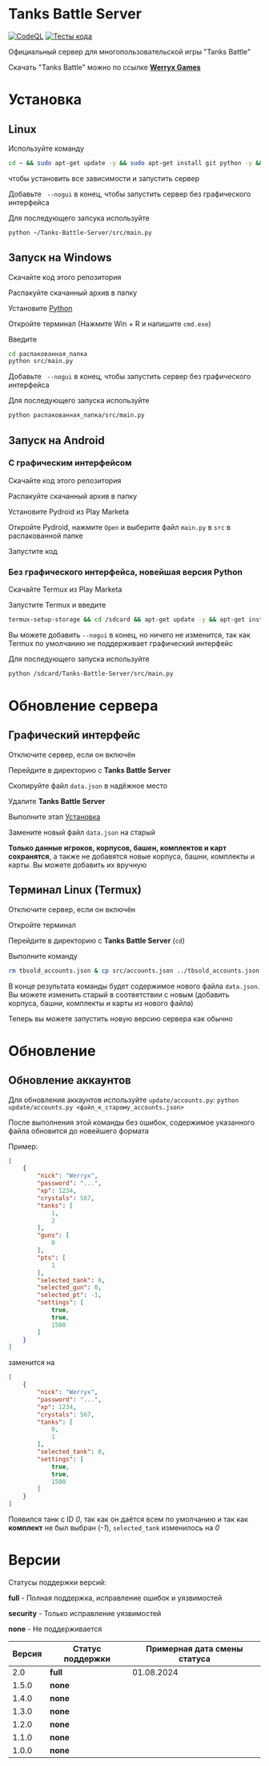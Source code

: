 # Tanks Battle Server
[![CodeQL](https://github.com/werryxgames/Tanks-Battle-Server/actions/workflows/codeql.yml/badge.svg?branch=master)](https://github.com/werryxgames/Tanks-Battle-Server/actions/workflows/codeql.yml)
[![Тесты кода](https://github.com/werryxgames/Tanks-Battle-Server/actions/workflows/tests.yml/badge.svg?branch=master)](https://github.com/werryxgames/Tanks-Battle-Server/actions/workflows/tests.yml)

Официальный сервер для многопользовательской игры "Tanks Battle"

Скачать "Tanks Battle" можно по ссылке **[Werryx Games](https://werryxgames.ml/games/#tanks_battle)**

# Установка
## Linux
Используйте команду
```bash
cd ~ && sudo apt-get update -y && sudo apt-get install git python -y && git clone https://github.com/werryxgames/Tanks-Battle-Server.git && cd Tanks-Battle-Server && pip install --upgrade pip && pip install -r requirements.txt && python src/main.py
```
чтобы установить все зависимости и запустить сервер

Добавьте ` --nogui` в конец, чтобы запустить сервер без графического интерфейса

Для последующего запсука используйте
```bash
python ~/Tanks-Battle-Server/src/main.py
```

## Запуск на Windows
Скачайте код этого репозитория

Распакуйте скачанный архив в папку

Установите [Python](https://python.org/download)

Откройте терминал (Нажмите Win + R и напишите `cmd.exe`)

Введите
```bash
cd распакованная_папка
python src/main.py
```

Добавьте ` --nogui` в конец, чтобы запустить сервер без графического интерфейса

Для последующего запуска используйте
```bash
python распакованная_папка/src/main.py
```

## Запуск на Android
### С графическим интерфейсом
Скачайте код этого репозитория

Распакуйте скачанный архив в папку

Установите Pydroid из Play Marketа

Откройте Pydroid, нажмите `Open` и выберите файл `main.py` в `src` в распакованной папке

Запустите код

### Без графического интерфейса, новейшая версия Python
Скачайте Termux из Play Marketа

Запустите Termux и введите
```bash
termux-setup-storage && cd /sdcard && apt-get update -y && apt-get install git python -y && git clone https://github.com/werryxgames/Tanks-Battle-Server && cd Tanks-Battle-Server && pip install --upgrade pip && pip install -r requirements.txt && python src/main.py
```

Вы можете добавить `--nogui` в конец, но ничего не изменится, так как Termux по умолчанию не поддерживает графический интерфейс

Для последующего запуска используйте
```bash
python /sdcard/Tanks-Battle-Server/src/main.py
```

# Обновление сервера
## Графический интерфейс
Отключите сервер, если он включён

Перейдите в директорию с **Tanks Battle Server**

Скопируйте файл `data.json` в надёжное место

Удалите **Tanks Battle Server**

Выполните этап [Установка](установка)

Замените новый файл `data.json` на старый

**Только данные игроков, корпусов, башен, комплектов и карт сохранятся**, а также не добавятся новые корпуса, башни, комплекты и карты. Вы можете добавить их вручную

## Терминал Linux (Termux)
Отключите сервер, если он включён

Откройте терминал

Перейдите в директорию с **Tanks Battle Server** (`cd`)

Выполните команду
```bash
rm tbsold_accounts.json & cp src/accounts.json ../tbsold_accounts.json & rm ../Tanks-Battle-Server -rf && cd .. && git clone https://github.com/werryxgames/Tanks-Battle-Server && mv tbsold_accounts.json Tanks-Battle-Server/accounts.json
```

В конце результата команды будет содержимое нового файла `data.json`. Вы можете изменить старый в соответствии с новым (добавить корпуса, башни, комплекты и карты из нового файла)

Теперь вы можете запустить новую версию сервера как обычно

# Обновление
## Обновление аккаунтов
Для обновления аккаунтов используйте `update/accounts.py`:
`python update/accounts.py <файл_к_старому_accounts.json>`

После выполнения этой команды без ошибок, содержимое указанного файла обновится до новейшего формата

Пример:
```json
[
    {
        "nick": "Werryx",
        "password": "...",
        "xp": 1234,
        "crystals": 567,
        "tanks": [
            1,
            2
        ],
        "guns": [
            0
        ],
        "pts": [
            1
        ],
        "selected_tank": 0,
        "selected_gun": 0,
        "selected_pt": -1,
        "settings": [
            true,
            true,
            1500
        ]
    }
]
```
заменится на
```json
[
    {
        "nick": "Werryx",
        "password": "...",
        "xp": 1234,
        "crystals": 567,
        "tanks": [
            0,
            1
        ],
        "selected_tank": 0,
        "settings": [
            true,
            true,
            1500
        ]
    }
]
```

Появился танк с ID *0*, так как он даётся всем по умолчанию и так как **комплект** не был выбран (*-1*), `selected_tank` изменилось на *0*

# Версии
Статусы поддержки версий:

**full** - Полная поддержка, исправление ошибок и уязвимостей

**security** - Только исправление уязвимостей

**none** - Не поддерживается

| Версия  | Статус поддержки   | Примерная дата смены статуса |
| ------- | ------------------ | ---------------------------- |
| 2.0     | **full**           | 01.08.2024                   |
| 1.5.0   | **none**           |                              |
| 1.4.0   | **none**           |                              |
| 1.3.0   | **none**           |                              |
| 1.2.0   | **none**           |                              |
| 1.1.0   | **none**           |                              |
| 1.0.0   | **none**           |                              |
